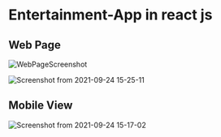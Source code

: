 # Entertainment-App in react js


## Web Page

![WebPageScreenshot](https://user-images.githubusercontent.com/89975183/134654816-42a0144f-315f-4a32-8293-7cc63ae48443.png)

![Screenshot from 2021-09-24 15-25-11](https://user-images.githubusercontent.com/89975183/134656204-b16b78a4-c15b-4cef-b61b-4dea0f119094.png)


## Mobile View

![Screenshot from 2021-09-24 15-17-02](https://user-images.githubusercontent.com/89975183/134654926-4c83e3ac-98d7-4667-a059-73d5609d06fd.png)
